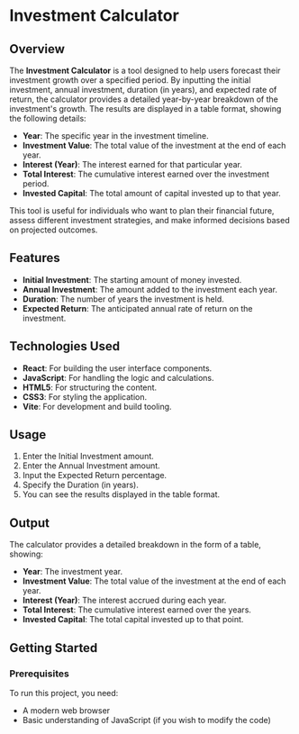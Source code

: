 # Investment Calculator

## Overview

The **Investment Calculator** is a tool designed to help users forecast their investment growth over a specified period. By inputting the initial investment, annual investment, duration (in years), and expected rate of return, the calculator provides a detailed year-by-year breakdown of the investment's growth. The results are displayed in a table format, showing the following details:

- **Year**: The specific year in the investment timeline.
- **Investment Value**: The total value of the investment at the end of each year.
- **Interest (Year)**: The interest earned for that particular year.
- **Total Interest**: The cumulative interest earned over the investment period.
- **Invested Capital**: The total amount of capital invested up to that year.
  
This tool is useful for individuals who want to plan their financial future, assess different investment strategies, and make informed decisions based on projected outcomes.

## Features

- **Initial Investment**: The starting amount of money invested.
- **Annual Investment**: The amount added to the investment each year.
- **Duration**: The number of years the investment is held.
- **Expected Return**: The anticipated annual rate of return on the investment.

## Technologies Used

- **React**: For building the user interface components.
- **JavaScript**: For handling the logic and calculations.
- **HTML5**: For structuring the content.
- **CSS3**: For styling the application.
- **Vite**: For development and build tooling.

## Usage

1. Enter the Initial Investment amount.
2. Enter the Annual Investment amount.
3. Input the Expected Return percentage.
4. Specify the Duration (in years).
5. You can see the results displayed in the table format.

## Output

The calculator provides a detailed breakdown in the form of a table, showing:

- **Year**: The investment year.
- **Investment Value**: The total value of the investment at the end of each year.
- **Interest (Year)**: The interest accrued during each year.
- **Total Interest**: The cumulative interest earned over the years.
- **Invested Capital**: The total capital invested up to that point.

## Getting Started

### Prerequisites

To run this project, you need:

- A modern web browser
- Basic understanding of JavaScript (if you wish to modify the code)


